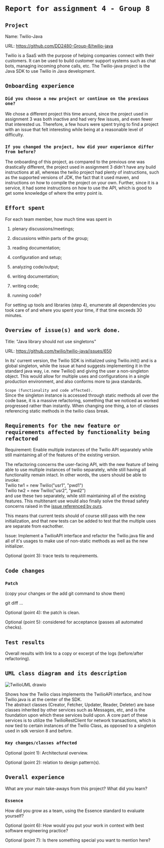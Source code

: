 # `Report for assignment 4 - Group 8`

## `Project`

Name: Twilio-Java

URL: https://github.com/DD2480-Group-8/twilio-java

Twilio is a SaaS with the purpose of helping companies connect with their customers. It can be used to build customer support systems such as chat bots, managing incoming phone calls, etc. The Twilio-java project is the Java SDK to use Twilio in Java development.

## `Onboarding experience`

### `Did you choose a new project or continue on the previous one?`

We chose a different project this time around, since the project used in assignment 3 was both inactive and had very few issues, and even fewer that interested us. Therefore, a few hours were spent trying to find a project with an issue that felt interesting while being at a reasonable level of difficulty.

### `If you changed the project, how did your experience differ from before?`

The onboarding of this project, as compared to the previous one was drastically different, the project used in assignment 3 didn't have any build instructions at all, whereas the twilio project had plenty of instructions, such as the supported versions of JDK, the fact that it used maven, and instructions on how to compile the project on your own. Further, since it is a service, it had some instructions on how to use the API, which is good to get some knowledge of where the entry point is.

## `Effort spent`

For each team member, how much time was spent in

1. plenary discussions/meetings;

2. discussions within parts of the group;

3. reading documentation;

4. configuration and setup;

5. analyzing code/output;

6. writing documentation;

7. writing code;

8. running code?

For setting up tools and libraries (step 4), enumerate all dependencies
you took care of and where you spent your time, if that time exceeds
30 minutes.

## `Overview of issue(s) and work done.`

Title: "Java library should not use singletons"

URL: https://github.com/twilio/twilio-java/issues/650

In its' current version, the Twilio SDK is initialized using Twilio.init() and is a global singleton, while the issue at hand suggests implementing it in the standard java way, i.e. new Twilio() and giving the user a non-singleton object. This would allow for multiple uses and configurations in a single production environment, and also conforms more to java standards. 

`Scope (functionality and code affected).`   
Since the singleton instance is accessed through static methods all over the code base, it is a massive refactoring, something that we noticed as worked progressed rather than instantly. When changing one thing, a ton of classes referencing static methods in the twilio class break.

## `Requirements for the new feature or requirements affected by functionality being refactored`

Requirement: Enable multiple instances of the Twilio API separately while still maintaining all of the features of the existing version.  

The refactoring concerns the user-facing API, with the new feature of being able to use multiple instances of twilio separately, while still having all functionality remain intact. In other words, the users should be able to invoke:  
Twilio tw1 = new Twilio("usr1", "pwd1")  
Twilio tw2 = new Twilio("usr2", "pwd2")  
and use these two separately, while still maintaining all of the existing features.
This multitenant use would also finally solve the thread safety concerns raised in the [issue referenced by ours](https://github.com/twilio/twilio-java/issues/430).

This means that current tests should of course still pass with the new initialization, and that new tests can be added to test that the multiple uses are separate from eachother.

Issue: Implement a TwilioAPI interface and refactor the Twilio.java file and all of it's usages to make use of non-static methods as well as the new initializer.

Optional (point 3): trace tests to requirements.

## `Code changes`

### `Patch`

(copy your changes or the add git command to show them)

git diff ...

Optional (point 4): the patch is clean.

Optional (point 5): considered for acceptance (passes all automated checks).

## `Test results`

Overall results with link to a copy or excerpt of the logs (before/after
refactoring).

## `UML class diagram and its description`

![TwilioUML drawio](https://user-images.githubusercontent.com/29179827/156884986-49db2d55-35bc-40e7-87e4-384e1d26a1fb.png)

Shows how the Twilio class implements the TwilioAPI interface, and how Twilio.java is at the center of the SDK.  
The abstract classes (Creator, Fetcher, Updater, Reader, Deleter) are base classes inherited by other services such as Messages, etc, and is the foundation upon which these services build upon. A core part of these services is to utilize the TwilioRestClient for network transactions, which is now tied to certain instances of the Twilio Class, as opposed to a singleton used in sdk version 8 and before.

### `Key changes/classes affected`

Optional (point 1): Architectural overview.

Optional (point 2): relation to design pattern(s).

## `Overall experience`

What are your main take-aways from this project? What did you learn?

### `Essence`
How did you grow as a team, using the Essence standard to evaluate yourself?

Optional (point 6): How would you put your work in context with best software engineering practice?

Optional (point 7): Is there something special you want to mention here?
